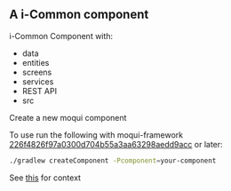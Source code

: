 ## A i-Common component

i-Common Component with: 

- data
- entities
- screens
- services
- REST API
- src

Create a new moqui component

To use run the following with moqui-framework [226f4826f97a0300d704b55a3aa63298aedd9acc](https://github.com/moqui/moqui-framework/pull/636/commits/226f4826f97a0300d704b55a3aa63298aedd9acc) or later:

```bash
./gradlew createComponent -Pcomponent=your-component
```

See [this](https://forum.moqui.org/t/moqui-i-Common-component/725/7) for context
